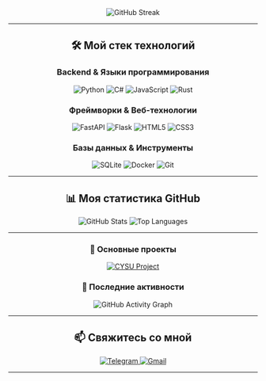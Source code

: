 <div align="center">
  <img src="https://github-readme-streak-stats.herokuapp.com/?user=cy7su&theme=radical&hide_border=true&background=0D1117" alt="GitHub Streak" />
</div>

<hr>

<div align="center">
<h2>🛠️ <strong>Мой стек технологий</strong></h2>
</div>

<div align="center">
<h3><strong>Backend & Языки программирования</strong></h3>
</div>
<div align="center">
  <img src="https://img.shields.io/badge/Python-3776AB?style=for-the-badge&logo=python&logoColor=white" alt="Python"/>
  <img src="https://img.shields.io/badge/C%23-239120?style=for-the-badge&logo=c-sharp&logoColor=white" alt="C#"/>
  <img src="https://img.shields.io/badge/JavaScript-F7DF1E?style=for-the-badge&logo=javascript&logoColor=black" alt="JavaScript"/>
  <img src="https://img.shields.io/badge/Rust-000000?style=for-the-badge&logo=rust&logoColor=white" alt="Rust"/>
</div>

<div align="center">
<h3><strong>Фреймворки & Веб-технологии</strong></h3>
</div>
<div align="center">
  <img src="https://img.shields.io/badge/FastAPI-009688?style=for-the-badge&logo=fastapi&logoColor=white" alt="FastAPI"/>
  <img src="https://img.shields.io/badge/Flask-000000?style=for-the-badge&logo=flask&logoColor=white" alt="Flask"/>
  <img src="https://img.shields.io/badge/HTML5-E34F26?style=for-the-badge&logo=html5&logoColor=white" alt="HTML5"/>
  <img src="https://img.shields.io/badge/CSS3-1572B6?style=for-the-badge&logo=css3&logoColor=white" alt="CSS3"/>
</div>

<div align="center">
<h3><strong>Базы данных & Инструменты</strong></h3>
</div>
<div align="center">
  <img src="https://img.shields.io/badge/SQLite-07405E?style=for-the-badge&logo=sqlite&logoColor=white" alt="SQLite"/>
  <img src="https://img.shields.io/badge/Docker-2496ED?style=for-the-badge&logo=docker&logoColor=white" alt="Docker"/>
  <img src="https://img.shields.io/badge/Git-F05032?style=for-the-badge&logo=git&logoColor=white" alt="Git"/>
</div>

<hr>

<div align="center">
<h2>📊 <strong>Моя статистика GitHub</strong></h2>
</div>

<div align="center">
  <img src="https://github-readme-stats.vercel.app/api?username=cy7su&show_icons=true&theme=radical&hide_border=true&bg_color=0D1117&title_color=6366F1&icon_color=6366F1&text_color=FFFFFF" alt="GitHub Stats" />
  <img src="https://github-readme-stats.vercel.app/api/top-langs/?username=cy7su&layout=compact&theme=radical&hide_border=true&bg_color=0D1117&title_color=6366F1&text_color=FFFFFF" alt="Top Languages" />
</div>
<hr>

<div align="center">
<h3><strong>🌟 Основные проекты</strong></h3>
</div>
<div align="center">
  <a href="https://github.com/cy7su/cysu">
    <img src="https://github-readme-stats.vercel.app/api/pin/?username=cy7su&repo=cysu&theme=radical&hide_border=true&bg_color=0D1117&title_color=6366F1&text_color=FFFFFF" alt="CYSU Project" />
  </a>
</div>

<div align="center">
<h3><strong>🚀 Последние активности</strong></h3>
</div>
<div align="center">
  <img src="https://github-readme-activity-graph.vercel.app/graph?username=cy7su&theme=radical&hide_border=true&bg_color=0D1117&color=6366F1&line=FFFFFF&point=6366F1" alt="GitHub Activity Graph" />
</div>

<hr>

<div align="center">
<h2>📫 <strong>Свяжитесь со мной</strong></h2>
</div>

<div align="center">
  <a href="https://t.me/ck7luman">
    <img src="https://img.shields.io/badge/Telegram-2CA5E0?style=for-the-badge&logo=telegram&logoColor=white" alt="Telegram"/>
  </a>
  <a href="mailto:myaaq@yandex.ru">
    <img src="https://img.shields.io/badge/Gmail-D14836?style=for-the-badge&logo=gmail&logoColor=white" alt="Gmail"/>
  </a>
</div>

<hr>
